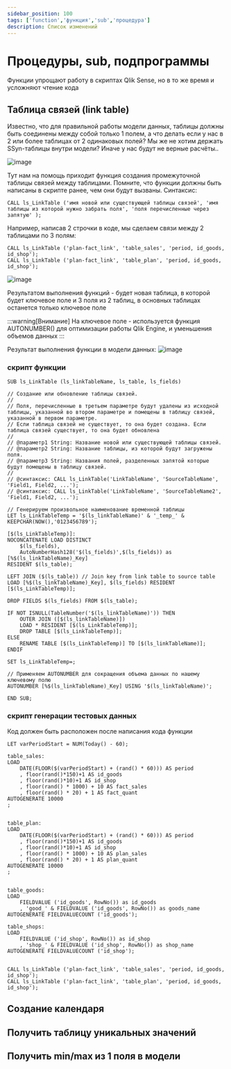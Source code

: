 ```yaml
---
sidebar_position: 100
tags: ['function','функция','sub','процедура']
description: Список изменений
---
```


# Процедуры, sub, подпрограммы

Функции упрощают работу в скриптах Qlik Sense, но в то же время и усложняют чтение кода

## Таблица связей (link table)

Известно, что для правильной работы модели данных, таблицы должны быть соединены между собой только 1 полем, а что делать если у нас в 2 или более таблицах от 2 одинаковых полей? Мы же не хотим держать SSyn-таблицы внутри модели? Иначе у нас будут не верные расчёты..

![image](/img/script/189489593-383f5b8b-8b30-41a1-b86c-6117adb193c7.png)

Тут нам на помощь приходит функция создания промежуточной таблицы связей между таблицами.
Помните, что функции должны быть написаны в скрипте ранее, чем они будут вызваны.
Синтаксис:
```
CALL ls_LinkTable ('имя новой или существующей таблицы связей', 'имя таблицы из которой нужно забрать поля', 'поля перечисленные через запятую' );
```
Например, написав 2 строчки в коде, мы сделаем связи между 2 таблицами по 3 полям:
```
CALL ls_LinkTable ('plan-fact_link', 'table_sales', 'period, id_goods, id_shop');
CALL ls_LinkTable ('plan-fact_link', 'table_plan', 'period, id_goods, id_shop');
```
![image](/img/script/189489443-57ebaaad-177d-42f8-8f57-5dc24f10ea3a.png)


Результатом выполнения функций - будет новая таблица, в которой будет ключевое поле и 3 поля из 2 таблиц, в основных таблицах останется только ключевое поле

:::warning[Внимание]
На ключевое поле - используется функция AUTONUMBER() для оптимизации работы Qlik Engine, и уменьшения объемов данных
:::

Результат выполнения функции в модели данных:
![image](/img/script/189489593-383f5b8b-8b30-41a1-b86c-6117adb193c7.png)

### скрипт функции

```qvs
SUB ls_LinkTable (ls_linkTableName, ls_table, ls_fields)

// Создание или обновление таблицы связей.
//
// Поля, перечисленные в третьем параметре будут удалены из исходной таблицы, указанной во втором параметре и помещены в таблицу связей, указанной в первом параметре.
// Если таблица связей не существует, то она будет создана. Если таблица связей существует, то она будет обновлена
//
// @параметр1 String: Название новой или существующей таблицы связей.
// @параметр2 String: Название таблицы, из которой будут загружены поля.
// @параметр3 String: Названия полей, разделенных запятой которые будут помещены в таблицу связей.
//
// @синтаксис: CALL ls_LinkTable('LinkTableName', 'SourceTableName', 'Field1, Field2, ...');
// @синтаксис: CALL ls_LinkTable('LinkTableName', 'SourceTableName2', 'Field1, Field2, ...');

// Генерируем произвольное наименование временной таблицы
LET ls_LinkTableTemp = '$(ls_linkTableName)' & '_temp_' & KEEPCHAR(NOW(),'0123456789');

[$(ls_LinkTableTemp)]:
NOCONCATENATE LOAD DISTINCT
	$(ls_fields),
	AutoNumberHash128('$(ls_fields)',$(ls_fields)) as [%$(ls_linkTableName)_Key]
RESIDENT $(ls_table);

LEFT JOIN ($(ls_table))	// Join key from link table to source table
LOAD [%$(ls_linkTableName)_Key], $(ls_fields) RESIDENT [$(ls_LinkTableTemp)];

DROP FIELDS $(ls_fields) FROM $(ls_table);

IF NOT ISNULL(TableNumber('$(ls_linkTableName)')) THEN
	OUTER JOIN ([$(ls_linkTableName)])
	LOAD * RESIDENT [$(ls_LinkTableTemp)];
	DROP TABLE [$(ls_LinkTableTemp)];
ELSE
	RENAME TABLE [$(ls_LinkTableTemp)] TO [$(ls_linkTableName)];
ENDIF

SET ls_LinkTableTemp=;

// Применяем AUTONUMBER для сокращения объема данных по нашему ключевому полю
AUTONUMBER [%$(ls_linkTableName)_Key] USING '$(ls_linkTableName)';

END SUB;
```

### скрипт генерации тестовых данных

Код должен быть расположен после написания кода функции
```
LET varPeriodStart = NUM(Today() - 60);

table_sales:
LOAD
    DATE(FLOOR($(varPeriodStart) + (rand() * 60))) AS period
    , floor(rand()*150)+1 AS id_goods
    , floor(rand()*10)+1 AS id_shop
    , floor(rand() * 1000) + 10 AS fact_sales
    , floor(rand() * 20) + 1 AS fact_quant
AUTOGENERATE 10000
;


table_plan:
LOAD
    DATE(FLOOR($(varPeriodStart) + (rand() * 60))) AS period
    , floor(rand()*150)+1 AS id_goods
    , floor(rand()*10)+1 AS id_shop
    , floor(rand() * 1000) + 10 AS plan_sales
    , floor(rand() * 20) + 1 AS plan_quant
AUTOGENERATE 10000
;


table_goods:
LOAD
    FIELDVALUE ('id_goods', RowNo()) as id_goods
    , 'good_' & FIELDVALUE ('id_goods', RowNo()) as goods_name
AUTOGENERATE FIELDVALUECOUNT ('id_goods');

table_shops:
LOAD
    FIELDVALUE ('id_shop', RowNo()) as id_shop
    , 'shop_' & FIELDVALUE ('id_shop', RowNo()) as shop_name
AUTOGENERATE FIELDVALUECOUNT ('id_shop');


CALL ls_LinkTable ('plan-fact_link', 'table_sales', 'period, id_goods, id_shop');
CALL ls_LinkTable ('plan-fact_link', 'table_plan', 'period, id_goods, id_shop');

```
## Создание календаря
## Получить таблицу уникальных значений
## Получить min/max из 1 поля в модели
